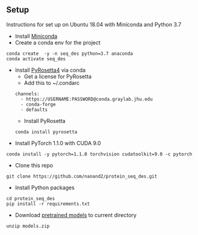 
## Setup

Instructions for set up on Ubuntu 18.04 with Miniconda and Python 3.7

* Install [Miniconda](https://docs.conda.io/en/latest/miniconda.html)
* Create a conda env for the project
```
conda create  -y -n seq_des python=3.7 anaconda
conda activate seq_des
```
* Install [PyRosetta4](http://www.pyrosetta.org/dow) via conda
  * Get a license for PyRosetta
  * Add this to ~/.condarc
  ```
  channels:
    - https://USERNAME:PASSWORD@conda.graylab.jhu.edu
    - conda-forge
    - defaults
  ```
  * Install PyRosetta
  ```
  conda install pyrosetta
  ```
* Install PyTorch 1.1.0 with CUDA 9.0
```
conda install -y pytorch=1.1.0 torchvision cudatoolkit=9.0 -c pytorch
```
* Clone this repo
```
git clone https://github.com/nanand2/protein_seq_des.git
```
* Install Python packages
```
cd protein_seq_des
pip install -r requirements.txt
```

* Download [pretrained models](https://drive.google.com/file/d/1X66RLbaA2-qTlJLlG9TI53cao8gaKnEt/view?usp=sharing) to current directory

```
unzip models.zip
```

